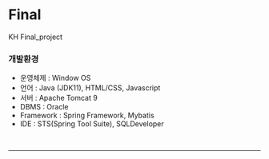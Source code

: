 # Final
KH Final_project


### 개발환경

- 운영체제 : Window OS
- 언어 : Java (JDK11), HTML/CSS, Javascript
- 서버 : Apache Tomcat 9
- DBMS : Oracle
- Framework : Spring Framework, Mybatis
- IDE : STS(Spring Tool Suite), SQLDeveloper
<br>
<hr>
